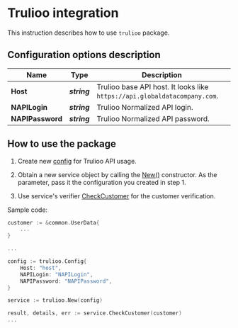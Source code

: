 # Trulioo integration

This instruction describes how to use `trulioo` package.

## Configuration options description

| Name | Type | Description |
|------|------|-------------|
| **Host** | _**string**_ | Trulioo base API host. It looks like `https://api.globaldatacompany.com`. |
| **NAPILogin** | _**string**_ | Trulioo Normalized API login. |
| **NAPIPassword** | _**string**_ | Trulioo Normalized API password. |

## How to use the package

1) Create new [config](contract.go#L9) for Trulioo API usage.

2) Obtain a new service object by calling the [New()](trulioo.go#L16) constructor. As the parameter, pass it the configuration you created in step 1.

3) Use service's verifier [CheckCustomer](trulioo.go#L24) for the customer verification.

Sample code:

```go
customer := &common.UserData{
    ...
}

...

config := trulioo.Config{
    Host: "host",
    NAPILogin: "NAPILogin",
    NAPIPassword: "NAPIPassword",
}

service := trulioo.New(config)

result, details, err := service.CheckCustomer(customer)
...
```
